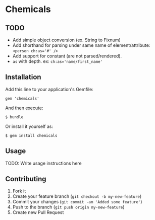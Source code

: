 # Chemicals

## TODO

* Add simple object conversion (ex. String to Fixnum)
* Add shorthand for parsing under same name of element/attribute:
  `<person ch:as='#' />`
* Add support for constant (are not parsed/rendered).
* `as` with depth. ex: `ch:as='name/first_name'`

## Installation

Add this line to your application's Gemfile:

    gem 'chemicals'

And then execute:

    $ bundle

Or install it yourself as:

    $ gem install chemicals

## Usage

TODO: Write usage instructions here

## Contributing

1. Fork it
2. Create your feature branch (`git checkout -b my-new-feature`)
3. Commit your changes (`git commit -am 'Added some feature'`)
4. Push to the branch (`git push origin my-new-feature`)
5. Create new Pull Request
